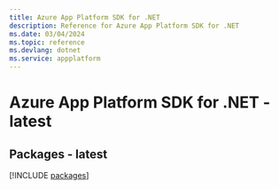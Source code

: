 ```yaml
---
title: Azure App Platform SDK for .NET
description: Reference for Azure App Platform SDK for .NET
ms.date: 03/04/2024
ms.topic: reference
ms.devlang: dotnet
ms.service: appplatform
---
```

# Azure App Platform SDK for .NET - latest
## Packages - latest
[!INCLUDE [packages](app-platform-index.md)]